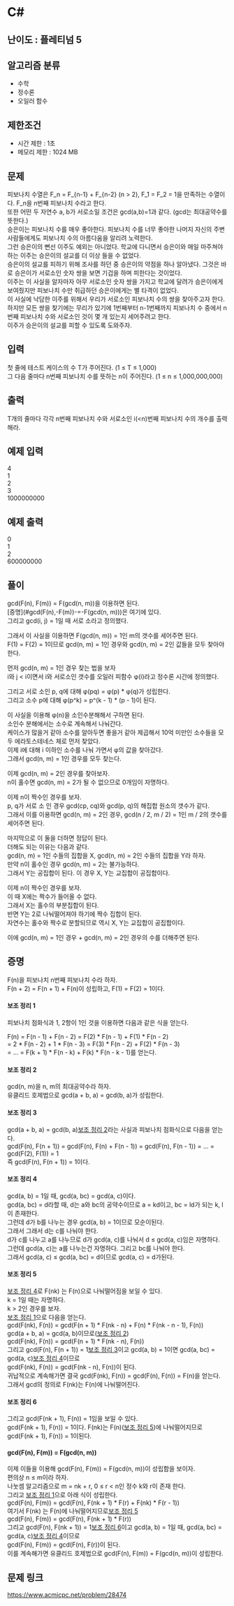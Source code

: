 # C#

## 난이도 : 플레티넘 5

## 알고리즘 분류
  - 수학
  - 정수론
  - 오일러 함수

## 제한조건
  - 시간 제한 : 1초
  - 메모리 제한 : 1024 MB

## 문제
피보나치 수열은 F_n = F_{n-1} + F_{n-2} (n > 2), F_1 = F_2 = 1을 만족하는 수열이다. F_n을 n번째 피보나치 수라고 한다.<br/>
또한 어떤 두 자연수 a, b가 서로소일 조건은 gcd(a,b)=1과 같다. (gcd는 최대공약수를 뜻한다.)<br/>
승은이는 피보나치 수를 매우 좋아한다. 피보나치 수를 너무 좋아한 나머지 자신의 주변 사람들에게도 피보나치 수의 아름다움을 알리려 노력한다.<br/>
그런 승은이의 뻔선 이주도 예외는 아니었다. 학교에 다니면서 승은이와 매일 마주쳐야 하는 이주는 승은이의 설교를 더 이상 들을 수 없었다.<br/>
승은이의 설교를 피하기 위해 조사를 하던 중 승은이의 약점을 하나 알아냈다. 그것은 바로 승은이가 서로소인 숫자 쌍을 보면 기겁을 하며 피한다는 것이었다.<br/>
이주는 이 사실을 알자마자 아무 서로소인 숫자 쌍을 가지고 학교에 달려가 승은이에게 보여줬지만 피보나치 수만 취급하던 승은이에게는 별 타격이 없었다.<br/>
이 사실에 낙담한 이주를 위해서 우리가 서로소인 피보나치 수의 쌍을 찾아주고자 한다. 하지만 모든 쌍을 찾기에는 무리가 있기에 1번째부터 n-1번째까지 피보나치 수 중에서 n번째 피보나치 수와 서로소인 것이 몇 개 있는지 세어주려고 한다.<br/>
이주가 승은이의 설교를 피할 수 있도록 도와주자.<br/>


## 입력
첫 줄에 테스트 케이스의 수 T가 주어진다. (1 ≤ T ≤ 1,000)<br/>
그 다음 줄마다 n번째 피보나치 수를 뜻하는 n이 주어진다. (1 ≤ n ≤ 1,000,000,000)<br/>


## 출력
T개의 줄마다 각각 n번째 피보나치 수와 서로소인 i(<n)번째 피보나치 수의 개수를 출력해라.<br/>


## 예제 입력
4<br/>
1<br/>
2<br/>
3<br/>
1000000000<br/>


## 예제 출력
0<br/>
1<br/>
2<br/>
600000000<br/>


## 풀이
gcd(F(n), F(m)) = F(gcd(n, m))을 이용하면 된다.<br/>
[증명](#gcd(F(n),-F(m))-=-F(gcd(n, m)))은 여기에 있다.<br/>
그리고 gcd(i, j) = 1일 때 서로 소라고 정의했다.<br/>


그래서 이 사실을 이용하면 F(gcd(n, m)) = 1인 m의 갯수를 세어주면 된다.<br/>
F(1) = F(2) = 1이므로 gcd(n, m) = 1인 경우와 gcd(n, m) = 2인 값들을 모두 찾아야 한다.<br/>


먼저 gcd(n, m) = 1인 경우 찾는 법을 보자<br/>
i와 j < i이면서 i와 서로소인 갯수를 오일러 피함수 φ(i)라고 정수론 시간에 정의했다.<br/>


그리고 서로 소인 p, q에 대해 φ(pq) = φ(p) * φ(q)가 성립한다.<br/>
그리고 소수 p에 대해 φ(p^k) = p^(k - 1) * (p - 1)이 된다.<br/>


이 사실을 이용해 φ(n)을 소인수분해해서 구하면 된다.<br/>
소인수 분해에서는 소수로 계속해서 나눠간다.<br/>
케이스가 많을거 같아 소수를 알아두면 좋을거 같아 제곱해서 10억 미만인 소수들을 모두 에라토스테네스 체로 먼저 찾았다.<br/>
이제 i에 대해 i 이하인 소수를 나눠 가면서 φ의 값을 찾아갔다.<br/>
그래서 gcd(n, m) = 1인 경우를 모두 찾는다.<br/>


이제 gcd(n, m) = 2인 경우를 찾아보자.<br/>
n이 홀수면 gcd(n, m) = 2가 될 수 없으므로 0개임이 자명하다.<br/>


이제 n이 짝수인 경우를 보자.<br/>
p, q가 서로 소 인 경우 gcd(cp, cq)와 gcd(p, q)의 해집합 원소의 갯수가 같다.<br/>
그래서 이를 이용하면 gcd(n, m) = 2인 경우, gcd(n / 2, m / 2) = 1인 m / 2의 갯수를 세어주면 된다.<br/>


마지막으로 이 둘을 더하면 정답이 된다.<br/>
더해도 되는 이유는 다음과 같다.<br/>
gcd(n, m) = 1인 수들의 집합을 X, gcd(n, m) = 2인 수들의 집합을 Y라 하자.<br/>
만약 n이 홀수인 경우 gcd(n, m) = 2는 불가능하다.<br/>
그래서 Y는 공집합이 된다. 이 경우 X, Y는 교집합이 공집합이다.<br/>


이제 n이 짝수인 경우를 보자.<br/>
이 때 X에는 짝수가 들어올 수 없다.<br/>
그래서 X는 홀수의 부분집합이 된다.<br/>
반면 Y는 2로 나눠떨어져야 하기에 짝수 집합이 된다.<br/>
자연수는 홀수와 짝수로 분할되므로 역시 X, Y는 교집합이 공집합이다.<br/>


이에 gcd(n, m) = 1인 경우 + gcd(n, m) = 2인 경우의 수를 더해주면 된다.<br/>



## 증명
F(n)을 피보나치 n번째 피보나치 수라 하자.<br/>
F(n + 2) = F(n + 1) + F(n)이 성립하고, F(1) = F(2) = 1이다.<br/>


#### 보조 정리 1
피보나치 점화식과 1, 2항이 1인 것을 이용하면 다음과 같은 식을 얻는다.<br/>

F(n) = F(n - 1) + F(n - 2) = F(2) * F(n - 1) + F(1) * F(n - 2)<br/>
= 2 * F(n - 2) + 1 * F(n - 3) = F(3) * F(n - 2) + F(2) * F(n - 3)<br/> 
= ... = F(k + 1) * F(n - k) + F(k) * F(n - k - 1)를 얻는다.<br/>


#### 보조 정리 2
gcd(n, m)을 n, m의 최대공약수라 하자.<br/>
유클리드 호제법으로 gcd(a + b, a) = gcd(b, a)가 성립한다.<br/>


#### 보조 정리 3
gcd(a + b, a) = gcd(b, a)[보조 정리 2](#보조-정리-2)라는 사실과 피보나치 점화식으로 다음을 얻는다.<br/>
gcd(F(n), F(n + 1)) = gcd(F(n), F(n) + F(n - 1)) = gcd(F(n), F(n - 1)) = ... = gcd(F(2), F(1)) = 1<br/>
즉 gcd(F(n), F(n + 1)) = 1이다.<br/>


#### 보조 정리 4
gcd(a, b) = 1일 때, gcd(a, bc) = gcd(a, c)이다.<br/>
gcd(a, bc) = d라할 때, d는 a와 bc의 공약수이므로 a = kd이고, bc = ld가 되는 k, l이 존재한다.<br/>
그런데 d가 b를 나누는 경우 gcd(a, b) = 1이므로 모순이된다.<br/>
그래서 그래서 d는 c를 나눠야 한다.<br/>
d가 c를 나누고 a를 나누므로 d가 gcd(a, c)를 나눠서 d ≤ gcd(a, c)임은 자명하다.<br/>
그런데 gcd(a, c)는 a를 나누는건 자명하다. 그리고 bc를 나눠야 한다.<br/>
그래서 gcd(a, c) ≤ gcd(a, bc) = d이므로 gcd(a, c) = d가된다.<br/>


#### 보조 정리 5
[보조 정리 4](#보조-정리-4)로 F(nk) 는 F(n)으로 나눠떨어짐을 보일 수 있다.<br/>
k = 1일 때는 자명하다.<br/>
k > 2인 경우를 보자.<br/>
[보조 정리 1](#보조-정리-1)으로 다음을 얻는다.<br/>
gcd(F(nk), F(n)) = gcd(F(n + 1) * F(nk - n) + F(n) * F(nk - n - 1), F(n))<br/>
gcd(a + b, a) = gcd(a, b)이므로([보조 정리 2](#보조-정리-2))<br/>
gcd(F(nk), F(n)) = gcd(F(n + 1) * F(nk - n), F(n))<br/>
그리고 gcd(F(n), F(n + 1)) = 1[보조 정리 3](#보조-정리-3)이고 gcd(a, b) = 1이면 gcd(a, bc) = gcd(a, c)[보조 정리 4](#보조-정리-4)이므로<br/>
gcd(F(nk), F(n)) = gcd(F(nk - n), F(n))이 된다.<br/>
귀납적으로 계속해가면 결국 gcd(F(nk), F(n)) = gcd(F(n), F(n)) = F(n)을 얻는다.<br/>
그래서 gcd의 정의로 F(nk)는 F(n)에 나눠떨어진다.<br/>


#### 보조 정리 6
그리고 gcd(F(nk + 1), F(n)) = 1임을 보일 수 있다.<br/>
gcd(F(nk + 1), F(n)) = 1이다. F(nk)는 F(n)([보조 정리 5](#보조-정리-5))에 나눠떨어지므로 gcd(F(nk + 1), F(n)) = 1이된다.<br/>


#### gcd(F(n), F(m)) = F(gcd(n, m))
이제 이들을 이용해 gcd(F(n), F(m)) = F(gcd(n, m))이 성립함을 보이자.<br/>
편의상 n ≤ m이라 하자.<br/>
나눗셈 알고리즘으로 m = nk + r, 0 ≤ r < n인 정수 k와 r이 존재 한다.<br/>
그리고 [보조 정리 1](#보조-정리-1)으로 아래 식이 성립한다.<br/>
gcd(F(n), F(m)) = gcd(F(n), F(nk + 1) * F(r) + F(nk) * F(r - 1))<br/>
여기서 F(nk) 는 F(n)에 나눠떨어지므로[보조 정리 5](#보조-정리-5)<br/>
gcd(F(n), F(m)) = gcd(F(n), F(nk + 1) * F(r))<br/>
그리고 gcd(F(n), F(nk + 1)) = 1[보조 정리 6](#보조-정리-6)이고 gcd(a, b) = 1일 때, gcd(a, bc) = gcd(a, c)[보조 정리 4](#보조-정리-4)이므로<br/>
gcd(F(n), F(m)) = gcd(F(n), F(r))이 된다.<br/>
이를 계속해가면 유클리드 호제법으로 gcd(F(n), F(m)) = F(gcd(n, m))이 성립한다.<br/>


## 문제 링크
https://www.acmicpc.net/problem/28474